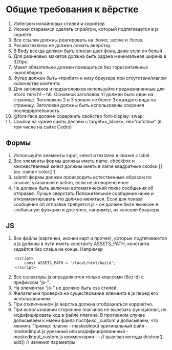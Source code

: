 # Общие требования к вёрстке

1. Избегаем инлайновых стилей и скриптов
2. Иконки стараемся сделать спрайтом, который подтягивается в js скрипте
4. Все ссылки должны реагировать на :hover, :active и :focus. 
5. Ресайз textarea не должен ломать веерстку. 
6. В Body всегда должен быть описан цвет фона, даже если он белый 
7. Для резиновых макетов должна быть задана минимальная ширина в 320px. 
8. Макет обязательно должен помещаться без горизонтальных скроллбаров. 
9. Футер должен быть «прибит» к низу браузера при отсутствии/малом количестве контента.
10. Для заголовков и подзаголовков используйте предназначенные для этого теги h1 – h6. Основной заголовок h1 должен быть один на странице. Заголовков 2 и 3 уровня не более 3х каждого вида на страницу. Заголовки должны быть использованы сохраняя последовательность.
11. @font-face должен содержать свойство font-display: swap;
12. Ссылки на чужие сайты делаем с target=«_blank», rel=”nofollow” (в том числе на сайте Cedro)


## Формы

1. Используйте элементы input, select и textarea в связке с label.
2. Все элементы формы должны иметь name. checkbox и множественный select должны иметь в name квадратные скобки [] (ex. name='color[]')
3. submit формы должен происходить естественным образом по ссылке, указанной в action, если не оговорено иное
4. Не должен быть включен автоматический показ сообщения об отправке. Лучше сверстать Положительное сообщение ниже и откомментировать что должно меняться. Если для показа сообщения об отправке требуется js - он должен быть вынесен в глобальную функцию и доступен, например, из консоли браузера. 


## JS

1. Все файлы (картинки, иконки карт и прочее), которые подтягиваются в js должны в пути иметь константу  ASSETS_PATH, константа задаётся без слэша на конце. Например
```
    <script>
        const ASSETS_PATH = '/local/html/build';
    </script>
```
2. Все селекторы js определяются только классами (без id) с префиксом “js-”.
3. На элементах “js-” не должно быть css стилей.
4. Желательна проверка на существование элемента в js перед его использованием
5. При отключенном js верстка должна отображаться корректно.
6. При использовании сторонних плагинов не вырезать функционал, не модифицировать код в файле плагина. В противном случае дописываем к имени файла постфикс _custom и дописываем, что меняли.
   Пример:
   плагин - maskedinput
   оригинальный файл - maskedinput.js
   урезаный или модифицированнный - maskedinput_custom.js
   комментарии —
   // вырезал методы destroy(), add()
   // изменил параметры

